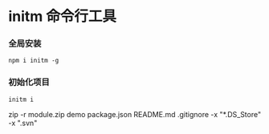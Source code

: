 # initm 命令行工具

### 全局安装
```
npm i initm -g
```

### 初始化项目
```
initm i
```


 zip -r module.zip demo package.json README.md .gitignore  -x "*.DS_Store" -x ".svn"
